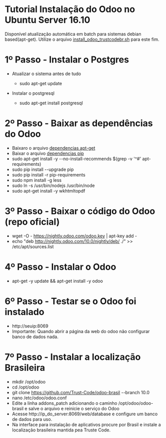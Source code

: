# Tutorial Instalação do Odoo no Ubuntu Server 16.10


Disponível atualização automática em batch para sistemas debian based(apt-get).
Utilize o arquivo [install_odoo_trustcodebr.sh](install_odoo_trustcodebr.sh) para este fim.



# 1º Passo - Instalar o Postgres

- Atualizar o sistema antes de tudo
    * sudo apt-get update

- Instalar o postgresql
    * sudo apt-get install postgresql
 

# 2º Passo - Baixar as dependências do Odoo

* Baixaro o arquivo [dependencias apt-get](apt-requirements)
* Baixar o arquivo [dependencias pip](pip-requirements)
* sudo apt-get install -y --no-install-recommends $(grep -v '^#' apt-requirements)
* sudo pip install --upgrade pip
* sudo pip install -r pip-requirements
* sudo npm install -g less
* sudo ln -s /usr/bin/nodejs /usr/bin/node
* sudo apt-get install -y wkhtmltopdf


# 3º Passo - Baixar o código do Odoo (repo oficial)

* wget -O - https://nightly.odoo.com/odoo.key | apt-key add -
* echo "deb http://nightly.odoo.com/10.0/nightly/deb/ ./" >> /etc/apt/sources.list


# 4º Passo - Instalar o Odoo

* apt-get -y update && apt-get install -y odoo

# 6º Passo - Testar se o Odoo foi instalado
* http://seuip:8069
* Importante: Quando abrir a página da web do odoo não configurar banco de dados nada.

# 7º Passo - Instalar a localização Brasileira 
* mkdir /opt/odoo
* cd /opt/odoo
* git clone https://github.com/Trust-Code/odoo-brasil --branch 10.0
* nano /etc/odoo/odoo.conf
* Edite a linha addons_patch adicionando o caminho /opt/odoo/odoo-brasil e salve o arquivo e reinicie o serviço do Odoo
* Acesse http://ip_do_server:8069/web/database e configure um banco de dados para uso.
* Na interface para instalação de aplicativos procure por Brasil e instale a localização brasileira mantida pea Truste Code.
